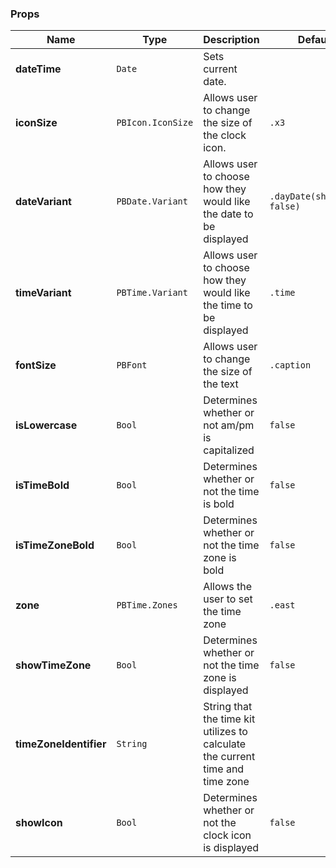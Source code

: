 ### Props
| Name | Type | Description | Default | Values |
| --- | ----------- | --------- | --------- | --------- |
| **dateTime** | `Date` | Sets current date. | | |
| **iconSize** | `PBIcon.IconSize` | Allows user to change the size of the clock icon. | `.x3` | `.small` `.medium` `.large` |
| **dateVariant** | `PBDate.Variant` | Allows user to choose how they would like the date to be displayed | `.dayDate(showYear: false)` | `.short` `.dayDate(showYear: false)` `.standard` `.withIcon(isStandard: true)` `.withIcon(isStandard: false)` |
| **timeVariant** | `PBTime.Variant` | Allows user to choose how they would like the time to be displayed | `.time` | `.time` `.clockIcon` `.timeZone` `.iconTimeZone` `.withTimeZoneHeader` |
| **fontSize** | `PBFont` | Allows user to change the size of the text | `.caption` | `.subcaption` `.caption` `.body` |
| **isLowercase** | `Bool` | Determines whether or not am/pm is capitalized | `false` | `true` `false` |
| **isTimeBold** | `Bool` | Determines whether or not the time is bold | `false` | `true` `false` |
| **isTimeZoneBold** | `Bool` | Determines whether or not the time zone is bold | `false` | `true` `false` |
| **zone** | `PBTime.Zones` | Allows the user to set the time zone | `.east` | `.east` `.central` `.mountain` `.pacific` `.gmt` |
| **showTimeZone** | `Bool` | Determines whether or not the time zone is displayed | `false` | `true` `false` |
| **timeZoneIdentifier** | `String` | String that the time kit utilizes to calculate the current time and time zone | | |
| **showIcon** | `Bool` | Determines whether or not the clock icon is displayed | `false` | `true` `false` |

